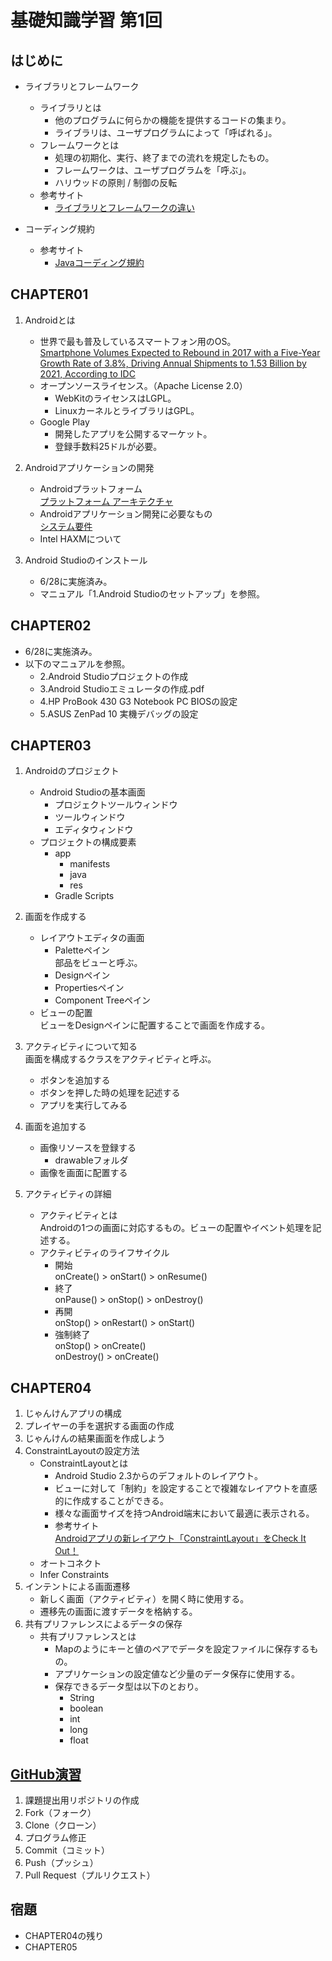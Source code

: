 # 基礎知識学習 第1回

## はじめに

- ライブラリとフレームワーク
  - ライブラリとは
    - 他のプログラムに何らかの機能を提供するコードの集まり。
    - ライブラリは、ユーザプログラムによって「呼ばれる」。
  - フレームワークとは
    - 処理の初期化、実行、終了までの流れを規定したもの。
    - フレームワークは、ユーザプログラムを「呼ぶ」。
    - ハリウッドの原則 / 制御の反転   
  - 参考サイト
    - [ライブラリとフレームワークの違い](http://qiita.com/heroyct/items/779cd66100a051056332)
    
- コーディング規約
  - 参考サイト  
    - [Javaコーディング規約](https://future-architect.github.io/coding-standards/documents/forJava/Java%E3%82%B3%E3%83%BC%E3%83%87%E3%82%A3%E3%83%B3%E3%82%B0%E8%A6%8F%E7%B4%84.html)
  
## CHAPTER01

1. Androidとは
    - 世界で最も普及しているスマートフォン用のOS。  
  [Smartphone Volumes Expected to Rebound in 2017 with a Five-Year Growth Rate of 3.8%, Driving Annual Shipments to 1.53 Billion by 2021, According to IDC](http://www.idc.com/getdoc.jsp?containerId=prUS42334717)
    - オープンソースライセンス。（Apache License 2.0）
      - WebKitのライセンスはLGPL。
      - LinuxカーネルとライブラリはGPL。
    - Google Play
      - 開発したアプリを公開するマーケット。
      - 登録手数料25ドルが必要。

2. Androidアプリケーションの開発
    - Androidプラットフォーム  
    [プラットフォーム アーキテクチャ](https://developer.android.com/guide/platform/index.html)
    - Androidアプリケーション開発に必要なもの  
    [システム要件](https://developer.android.com/studio/index.html#Requirements)
    - Intel HAXMについて

3. Android Studioのインストール
    - 6/28に実施済み。
    - マニュアル「1.Android Studioのセットアップ」を参照。

## CHAPTER02
  - 6/28に実施済み。
  - 以下のマニュアルを参照。
      - 2.Android Studioプロジェクトの作成
      - 3.Android Studioエミュレータの作成.pdf
      - 4.HP ProBook 430 G3 Notebook PC BIOSの設定
      - 5.ASUS ZenPad 10 実機デバッグの設定


## CHAPTER03

1. Androidのプロジェクト
    - Android Studioの基本画面
        - プロジェクトツールウィンドウ
        - ツールウィンドウ
        - エディタウィンドウ
    - プロジェクトの構成要素
      - app
          - manifests
          - java
          - res
      - Gradle Scripts

2. 画面を作成する
    - レイアウトエディタの画面
        - Paletteペイン  
        部品をビューと呼ぶ。
        - Designペイン
        - Propertiesペイン
        - Component Treeペイン
    - ビューの配置  
    ビューをDesignペインに配置することで画面を作成する。
        
3. アクティビティについて知る  
画面を構成するクラスをアクティビティと呼ぶ。
    - ボタンを追加する
    - ボタンを押した時の処理を記述する
    - アプリを実行してみる

4. 画面を追加する
    - 画像リソースを登録する
        - drawableフォルダ
    - 画像を画面に配置する

5. アクティビティの詳細
    - アクティビティとは  
    Androidの1つの画面に対応するもの。ビューの配置やイベント処理を記述する。
    - アクティビティのライフサイクル
        - 開始  
        onCreate() > onStart() > onResume()
        - 終了  
        onPause() > onStop() > onDestroy()
        - 再開  
        onStop() > onRestart() > onStart()
        - 強制終了  
        onStop() > onCreate()  
        onDestroy() > onCreate()

## CHAPTER04

1. じゃんけんアプリの構成
2. プレイヤーの手を選択する画面の作成
3. じゃんけんの結果画面を作成しよう
4. ConstraintLayoutの設定方法
    - ConstraintLayoutとは
        - Android Studio 2.3からのデフォルトのレイアウト。
        - ビューに対して「制約」を設定することで複雑なレイアウトを直感的に作成することができる。
        - 様々な画面サイズを持つAndroid端末において最適に表示される。
        - 参考サイト  
        [Androidアプリの新レイアウト「ConstraintLayout」をCheck It Out！](https://codezine.jp/article/detail/10228)
    - オートコネクト
    - Infer Constraints
5. インテントによる画面遷移
    - 新しく画面（アクティビティ）を開く時に使用する。
    - 遷移先の画面に渡すデータを格納する。
6. 共有プリファレンスによるデータの保存
    - 共有プリファレンスとは
        - Mapのようにキーと値のペアでデータを設定ファイルに保存するもの。
        - アプリケーションの設定値など少量のデータ保存に使用する。
        - 保存できるデータ型は以下のとおり。
            - String
            - boolean
            - int
            - long
            - float

## [GitHub演習](https://github.com/yu-enpit/2017_basic_exercise1#github%E6%BC%94%E7%BF%92)

1. 課題提出用リポジトリの作成
2. Fork（フォーク）
3. Clone（クローン）
4. プログラム修正
5. Commit（コミット）
6. Push（プッシュ）
7. Pull Request（プルリクエスト）


## 宿題

- CHAPTER04の残り
- CHAPTER05

